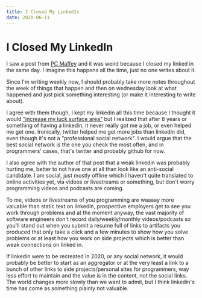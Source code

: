 ```yaml
---
title: I Closed My LinkedIn
date: 2020-06-11
---
```


# I Closed My LinkedIn

I saw a post from [PC Maffey](https://www.pcmaffey.com/finally-i-closed-my-linkedin/) and it was weird because I closed my linked in the same day. I imagine this happens all the time, just no one writes about it.

Since I'm writing weekly now, I should probably take more notes throughout the week of things that happen and then on wednesday look at what happened and just pick something interesting (or make it interesting to write about).

I agree with them though, I kept my linkedin all this time because I thought it would ["increase my luck surface area"](http://paulgraham.com/wealth.html) but I realized that after 8 years or something of having a linkedin, it never really got me a job, or even helped me get one. Ironically, twitter helped me get more jobs than linkedin did, even though it's not a "professional social network". I would argue that the best social network is the one you check the most often, and in programmers' cases, that's twitter and probably github for now.

I also agree with the author of that post that a weak linkedin was probably hurting me, better to not have one at all than look like an anti-social candidate. I am social, just mostly offline which I haven't quite translated to online activities yet, via videos or livestreams or something, but don't worry programming videos and podcasts are coming.

To me, videos or livestreams of you programming are waaaay more valuable than static text on linkedin, prospective employers get to see you work through problems and at the moment anyway, the vast majority of software engineers don't record daily/weekly/monthly videos/podcasts so you'll stand out when you submit a resume full of links to artifacts you produced that only take a click and a few minutes to show how you solve problems or at least how you work on side projects which is better than weak connections on linked in.

If linkedin were to be recreated in 2020, or any social network, it would probably be better to start as an aggregator or at the very least a link to a bunch of other links to side projects/personal sites for programmers, way less effort to maintain and the value is in the content, not the social links. The world changes more slowly than we want to admit, but I think linkedin's time has come as something plainly not valuable.
